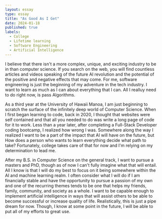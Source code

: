 ```yaml
---
layout: essay
type: essay
title: "As Good As I Get"
date: 2024-01-18
published: true
labels:
  - College
  - Lifetime learning
  - Software Engineering
  - Artificial Intelligence
---
```

I believe that there isn't a more complex, unique, and exciting industry to be in than computer science. If you search on the web, you will find countless articles and videos speaking of the future AI revolution and the potential of the positive and negative effects that may come. For me, software engineering is just the beginning of my adventure in the tech industry. I want to learn as much as I can about everything that I can. All I realluy need to do right now, is pass Algorithms.

As a third year at the University of Hawaii Manoa, I am just beginning to scratch the surface of the infinitely deep world of Computer Science. When I first began learning to code, back in 2020, I thought that websites were self contained and that all you needed to do was write a long page of code for it to work. Less than a year later, after completing a Full-Stack Developer coding bootcamp, I realized how wrong I was. Somewhere along the way I realized I want to be a part of the impact that AI will have on the future, but How does a person who wants to learn everything decide what path to take? Fortunately, college takes care of that for now and I'm relying on my determination to lead me. 

After my B.S. in Computer Science on the general track, I want to pursue a masters and PhD, though as of now I can't fully imagine what that will entail. All I know is that I will do my best to focus on it being somewhere within the AI and machine learning realm. I often consider what I will do if I am financially stable and have the opportunity to pursue a passion of my own and one of the recurring themes tends to be one that helps my friends, family, community, and society as a whole. I want to be capable enough to implement artificial intelligence in ways that will assist others to be able to become successful or increase quality of life. Realistically, this is just a pipe dream for now. Though, I know at some point in the future, I will be able to put all of my efforts to great use.

